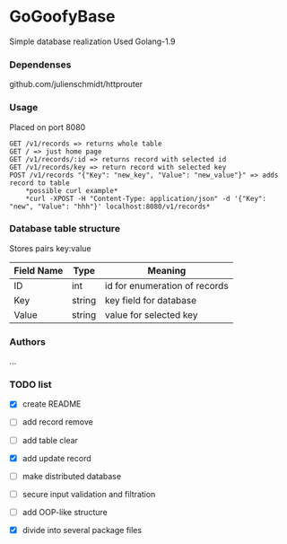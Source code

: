 # GoGoofyBase

Simple database realization
Used Golang-1.9

### Dependenses

github.com/julienschmidt/httprouter

### Usage

Placed on port 8080

```
GET /v1/records => returns whole table 
GET / => just home page
GET /v1/records/:id => returns record with selected id
GET /v1/records/key => return record with selected key
POST /v1/records "{"Key": "new_key", "Value": "new_value"}" => adds record to table
	*possible curl example*
	*curl -XPOST -H "Content-Type: application/json" -d '{"Key": "new", "Value": "hhh"}' localhost:8080/v1/records*
```

### Database table structure
Stores pairs key:value

Field Name 	| Type 		| Meaning
----------------|---------------|-----------------------------
ID 		| int 		| id for enumeration of records
Key 		| string 	| key field for database
Value 		| string 	| value for selected key



### Authors

...

### TODO list
- [x] create README
- [ ] add record remove
- [ ] add table clear
- [x] add update record
- [ ] make distributed database
- [ ] secure input validation and filtration
- [ ] add OOP-like structure 
- [x] divide into several package files

